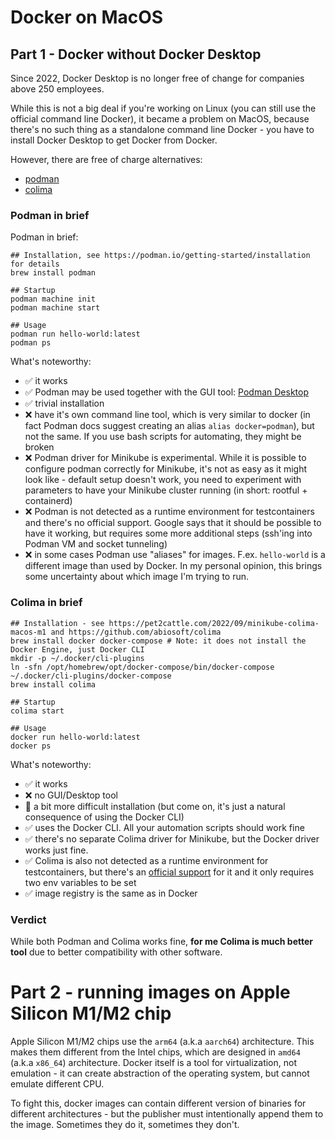 # Docker on MacOS

## Part 1 - Docker without Docker Desktop

Since 2022, Docker Desktop is no longer free of change for companies above 250 employees.

While this is not a big deal if you're working on Linux (you can still use the official command line Docker),
it became a problem on MacOS, because there's no such thing as a standalone command line Docker - you have
to install Docker Desktop to get Docker from Docker.

However, there are free of charge alternatives:
 - [podman](https://podman.io/)
 - [colima](https://github.com/abiosoft/colima)

### Podman in brief
Podman in brief:
```shell
## Installation, see https://podman.io/getting-started/installation for details
brew install podman

## Startup
podman machine init
podman machine start

## Usage
podman run hello-world:latest
podman ps
```
What's noteworthy:
 * ✅ it works
 * ✅ Podman may be used together with the GUI tool: [Podman Desktop](https://podman-desktop.io/)
 * ✅ trivial installation
 * ❌ have it's own command line tool, which is very similar to docker (in fact Podman docs suggest creating an alias `alias docker=podman`),
  but not the same. If you use bash scripts for automating, they might be broken
 * ❌ Podman driver for Minikube is experimental. While it is possible to configure podman correctly for Minikube, it's not as easy as it might
  look like - default setup doesn't work, you need to experiment with parameters to have your Minikube cluster running (in short: rootful + containerd)
 * ❌ Podman is not detected as a runtime environment for testcontainers and there's no official support. Google says that it should be possible
  to have it working, but requires some more additional steps (ssh'ing into Podman VM and socket tunneling)
 * ❌ in some cases Podman use "aliases" for images. F.ex. `hello-world` is a different image than used by Docker. In my personal opinion,
  this brings some uncertainty about which image I'm trying to run.
  
### Colima in brief
```shell
## Installation - see https://pet2cattle.com/2022/09/minikube-colima-macos-m1 and https://github.com/abiosoft/colima
brew install docker docker-compose # Note: it does not install the Docker Engine, just Docker CLI
mkdir -p ~/.docker/cli-plugins
ln -sfn /opt/homebrew/opt/docker-compose/bin/docker-compose ~/.docker/cli-plugins/docker-compose
brew install colima

## Startup
colima start

## Usage
docker run hello-world:latest
docker ps
```
What's noteworthy:
 * ✅ it works
 * ❌ no GUI/Desktop tool
 * 🔶 a bit more difficult installation (but come on, it's just a natural consequence of using the Docker CLI)
 * ✅ uses the Docker CLI. All your automation scripts should work fine
 * ✅ there's no separate Colima driver for Minikube, but the Docker driver works just fine.
 * ✅ Colima is also not detected as a runtime environment for testcontainers, but there's an [official support](https://www.testcontainers.org/supported_docker_environment/#using-colima) for it and it only requires two env variables to be set
 * ✅ image registry is the same as in Docker

### Verdict
While both Podman and Colima works fine, **for me Colima is much better tool** due to better compatibility with other software.

# Part 2 - running images on Apple Silicon M1/M2 chip
Apple Silicon M1/M2 chips use the `arm64` (a.k.a `aarch64`) architecture. This makes them different from the Intel chips, which are designed in `amd64` (a.k.a `x86_64`) architecture. Docker itself is a tool for virtualization, not emulation - it can create abstraction of the operating system, but cannot emulate different CPU.

To fight this, docker images can contain different version of binaries for different architectures - but the publisher must intentionally append them to the image. Sometimes they do it, sometimes they don't.

